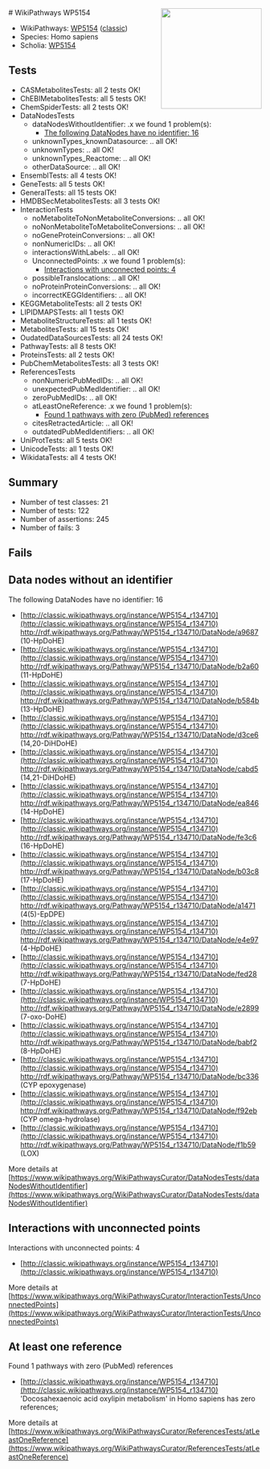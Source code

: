 <img style="float: right; width: 200px" src="https://upload.wikimedia.org/wikipedia/commons/thumb/8/83/Wplogo_with_text_500.png/640px-Wplogo_with_text_500.png" />
# WikiPathways WP5154

* WikiPathways: [WP5154](https://wikipathways.org/pathways/WP5154) ([classic](https://classic.wikipathways.org/instance/WP5154))
* Species: Homo sapiens
* Scholia: [WP5154](https://scholia.toolforge.org/wikipathways/WP5154)
## Tests
* CASMetabolitesTests: all 2 tests OK!
* ChEBIMetabolitesTests: all 5 tests OK!
* ChemSpiderTests: all 2 tests OK!
* DataNodesTests
    * dataNodesWithoutIdentifier: .x we found 1 problem(s):
        * [The following DataNodes have no identifier: 16](#8792c496)
    * unknownTypes_knownDatasource: .. all OK!
    * unknownTypes: .. all OK!
    * unknownTypes_Reactome: .. all OK!
    * otherDataSource: .. all OK!
* EnsemblTests: all 4 tests OK!
* GeneTests: all 5 tests OK!
* GeneralTests: all 15 tests OK!
* HMDBSecMetabolitesTests: all 3 tests OK!
* InteractionTests
    * noMetaboliteToNonMetaboliteConversions: .. all OK!
    * noNonMetaboliteToMetaboliteConversions: .. all OK!
    * noGeneProteinConversions: .. all OK!
    * nonNumericIDs: .. all OK!
    * interactionsWithLabels: .. all OK!
    * UnconnectedPoints: .x we found 1 problem(s):
        * [Interactions with unconnected points: 4](#35a61adc)
    * possibleTranslocations: .. all OK!
    * noProteinProteinConversions: .. all OK!
    * incorrectKEGGIdentifiers: .. all OK!
* KEGGMetaboliteTests: all 2 tests OK!
* LIPIDMAPSTests: all 1 tests OK!
* MetaboliteStructureTests: all 1 tests OK!
* MetabolitesTests: all 15 tests OK!
* OudatedDataSourcesTests: all 24 tests OK!
* PathwayTests: all 8 tests OK!
* ProteinsTests: all 2 tests OK!
* PubChemMetabolitesTests: all 3 tests OK!
* ReferencesTests
    * nonNumericPubMedIDs: .. all OK!
    * unexpectedPubMedIdentifier: .. all OK!
    * zeroPubMedIDs: .. all OK!
    * atLeastOneReference: .x we found 1 problem(s):
        * [Found 1 pathways with zero (PubMed) references](#d0a459f0)
    * citesRetractedArticle: .. all OK!
    * outdatedPubMedIdentifiers: .. all OK!
* UniProtTests: all 5 tests OK!
* UnicodeTests: all 1 tests OK!
* WikidataTests: all 4 tests OK!


## Summary

* Number of test classes: 21
* Number of tests: 122
* Number of assertions: 245
* Number of fails: 3

## Fails

<a name="8792c496" />

## Data nodes without an identifier

The following DataNodes have no identifier: 16

* [http://classic.wikipathways.org/instance/WP5154_r134710](http://classic.wikipathways.org/instance/WP5154_r134710) http://rdf.wikipathways.org/Pathway/WP5154_r134710/DataNode/a9687 (10-HpDoHE)
* [http://classic.wikipathways.org/instance/WP5154_r134710](http://classic.wikipathways.org/instance/WP5154_r134710) http://rdf.wikipathways.org/Pathway/WP5154_r134710/DataNode/b2a60 (11-HpDoHE)
* [http://classic.wikipathways.org/instance/WP5154_r134710](http://classic.wikipathways.org/instance/WP5154_r134710) http://rdf.wikipathways.org/Pathway/WP5154_r134710/DataNode/b584b (13-HpDoHE)
* [http://classic.wikipathways.org/instance/WP5154_r134710](http://classic.wikipathways.org/instance/WP5154_r134710) http://rdf.wikipathways.org/Pathway/WP5154_r134710/DataNode/d3ce6 (14,20-DiHDoHE)
* [http://classic.wikipathways.org/instance/WP5154_r134710](http://classic.wikipathways.org/instance/WP5154_r134710) http://rdf.wikipathways.org/Pathway/WP5154_r134710/DataNode/cabd5 (14,21-DiHDoHE)
* [http://classic.wikipathways.org/instance/WP5154_r134710](http://classic.wikipathways.org/instance/WP5154_r134710) http://rdf.wikipathways.org/Pathway/WP5154_r134710/DataNode/ea846 (14-HpDoHE)
* [http://classic.wikipathways.org/instance/WP5154_r134710](http://classic.wikipathways.org/instance/WP5154_r134710) http://rdf.wikipathways.org/Pathway/WP5154_r134710/DataNode/fe3c6 (16-HpDoHE)
* [http://classic.wikipathways.org/instance/WP5154_r134710](http://classic.wikipathways.org/instance/WP5154_r134710) http://rdf.wikipathways.org/Pathway/WP5154_r134710/DataNode/b03c8 (17-HpDoHE)
* [http://classic.wikipathways.org/instance/WP5154_r134710](http://classic.wikipathways.org/instance/WP5154_r134710) http://rdf.wikipathways.org/Pathway/WP5154_r134710/DataNode/a1471 (4(5)-EpDPE)
* [http://classic.wikipathways.org/instance/WP5154_r134710](http://classic.wikipathways.org/instance/WP5154_r134710) http://rdf.wikipathways.org/Pathway/WP5154_r134710/DataNode/e4e97 (4-HpDoHE)
* [http://classic.wikipathways.org/instance/WP5154_r134710](http://classic.wikipathways.org/instance/WP5154_r134710) http://rdf.wikipathways.org/Pathway/WP5154_r134710/DataNode/fed28 (7-HpDoHE)
* [http://classic.wikipathways.org/instance/WP5154_r134710](http://classic.wikipathways.org/instance/WP5154_r134710) http://rdf.wikipathways.org/Pathway/WP5154_r134710/DataNode/e2899 (7-oxo-DoHE)
* [http://classic.wikipathways.org/instance/WP5154_r134710](http://classic.wikipathways.org/instance/WP5154_r134710) http://rdf.wikipathways.org/Pathway/WP5154_r134710/DataNode/babf2 (8-HpDoHE)
* [http://classic.wikipathways.org/instance/WP5154_r134710](http://classic.wikipathways.org/instance/WP5154_r134710) http://rdf.wikipathways.org/Pathway/WP5154_r134710/DataNode/bc336 (CYP epoxygenase)
* [http://classic.wikipathways.org/instance/WP5154_r134710](http://classic.wikipathways.org/instance/WP5154_r134710) http://rdf.wikipathways.org/Pathway/WP5154_r134710/DataNode/f92eb (CYP omega-hydrolase)
* [http://classic.wikipathways.org/instance/WP5154_r134710](http://classic.wikipathways.org/instance/WP5154_r134710) http://rdf.wikipathways.org/Pathway/WP5154_r134710/DataNode/f1b59 (LOX)


More details at [https://www.wikipathways.org/WikiPathwaysCurator/DataNodesTests/dataNodesWithoutIdentifier](https://www.wikipathways.org/WikiPathwaysCurator/DataNodesTests/dataNodesWithoutIdentifier)

<a name="35a61adc" />

## Interactions with unconnected points

Interactions with unconnected points: 4

* [http://classic.wikipathways.org/instance/WP5154_r134710](http://classic.wikipathways.org/instance/WP5154_r134710)


More details at [https://www.wikipathways.org/WikiPathwaysCurator/InteractionTests/UnconnectedPoints](https://www.wikipathways.org/WikiPathwaysCurator/InteractionTests/UnconnectedPoints)

<a name="d0a459f0" />

## At least one reference

Found 1 pathways with zero (PubMed) references

* [http://classic.wikipathways.org/instance/WP5154_r134710](http://classic.wikipathways.org/instance/WP5154_r134710) 'Docosahexaenoic acid oxylipin metabolism' in Homo sapiens has zero references; 


More details at [https://www.wikipathways.org/WikiPathwaysCurator/ReferencesTests/atLeastOneReference](https://www.wikipathways.org/WikiPathwaysCurator/ReferencesTests/atLeastOneReference)

